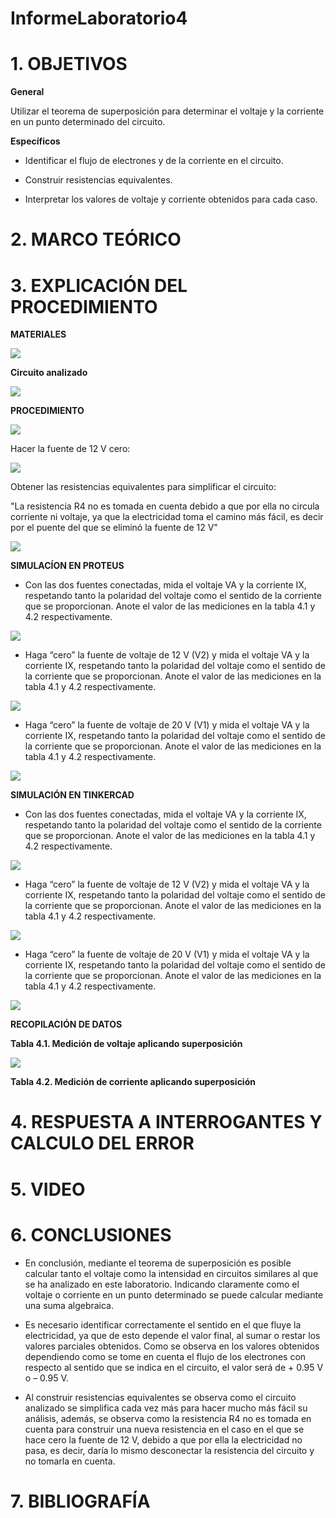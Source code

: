 # InformeLaboratorio4

# 1. OBJETIVOS

**General**

Utilizar el teorema de superposición para determinar el voltaje y la corriente en un punto determinado del circuito.

**Específicos**

- Identificar el flujo de electrones y de la corriente en el circuito.

- Construir resistencias equivalentes.

- Interpretar los valores de voltaje y corriente obtenidos para cada caso.

# 2. MARCO TEÓRICO

# 3. EXPLICACIÓN DEL PROCEDIMIENTO

**MATERIALES**

![](https://github.com/bavargas5/InformeLaboratorio4/blob/main/IMGBV/q1.png)

**Circuito analizado**

![](https://github.com/bavargas5/InformeLaboratorio4/blob/main/IMGBV/q2.png)

**PROCEDIMIENTO**

![](https://github.com/bavargas5/InformeLaboratorio4/blob/main/IMGBV/q3.png)

Hacer la fuente de 12 V cero:

![](https://github.com/bavargas5/InformeLaboratorio4/blob/main/IMGBV/q4.png)

Obtener las resistencias equivalentes para simplificar el circuito:

"La resistencia R4 no es tomada en cuenta debido a que por ella no circula corriente ni voltaje, ya que la electricidad toma el camino más fácil, es decir por el puente del que se eliminó la fuente de 12 V"

![](https://github.com/bavargas5/InformeLaboratorio4/blob/main/IMGBV/q5.png)



**SIMULACÍON EN PROTEUS**

- Con las dos fuentes conectadas, mida el voltaje VA y la corriente IX, respetando
tanto la polaridad del voltaje como el sentido de la corriente que se proporcionan. Anote
el valor de las mediciones en la tabla 4.1 y 4.2 respectivamente.

![](https://github.com/bavargas5/InformeLaboratorio4/blob/main/img/Lab4_1.JPG)

- Haga “cero” la fuente de voltaje de 12 V (V2) y mida el voltaje VA y la corriente
IX, respetando tanto la polaridad del voltaje como el sentido de la corriente que se
proporcionan. Anote el valor de las mediciones en la tabla 4.1 y 4.2 respectivamente.

![](https://github.com/bavargas5/InformeLaboratorio4/blob/main/img/Lab4_2.JPG)

- Haga “cero” la fuente de voltaje de 20 V (V1) y mida el voltaje VA y la corriente
IX, respetando tanto la polaridad del voltaje como el sentido de la corriente que se
proporcionan. Anote el valor de las mediciones en la tabla 4.1 y 4.2 respectivamente.

![](https://github.com/bavargas5/InformeLaboratorio4/blob/main/img/Lab4_3.JPG)

**SIMULACIÓN EN TINKERCAD**

- Con las dos fuentes conectadas, mida el voltaje VA y la corriente IX, respetando
tanto la polaridad del voltaje como el sentido de la corriente que se proporcionan. Anote
el valor de las mediciones en la tabla 4.1 y 4.2 respectivamente.

![](https://github.com/bavargas5/InformeLaboratorio4/blob/main/IMAGENESBN/1.PNG)

- Haga “cero” la fuente de voltaje de 12 V (V2) y mida el voltaje VA y la corriente
IX, respetando tanto la polaridad del voltaje como el sentido de la corriente que se
proporcionan. Anote el valor de las mediciones en la tabla 4.1 y 4.2 respectivamente.


![](https://github.com/bavargas5/InformeLaboratorio4/blob/main/IMAGENESBN/3.PNG)

- Haga “cero” la fuente de voltaje de 20 V (V1) y mida el voltaje VA y la corriente
IX, respetando tanto la polaridad del voltaje como el sentido de la corriente que se
proporcionan. Anote el valor de las mediciones en la tabla 4.1 y 4.2 respectivamente.


![](https://github.com/bavargas5/InformeLaboratorio4/blob/main/IMAGENESBN/4.PNG)

**RECOPILACIÓN DE DATOS**

**Tabla 4.1. Medición de voltaje aplicando superposición**

![](https://github.com/bavargas5/InformeLaboratorio4/blob/main/img/Lab4_4.JPG)

**Tabla 4.2. Medición de corriente aplicando superposición**


# 4. RESPUESTA A INTERROGANTES Y CALCULO DEL ERROR



# 5. VIDEO

# 6. CONCLUSIONES

- En conclusión, mediante el teorema de superposición es posible calcular tanto el voltaje como la intensidad en circuitos similares al que se ha analizado en este laboratorio. Indicando claramente como el voltaje o corriente en un punto determinado se puede calcular mediante una suma algebraica.

- Es necesario identificar correctamente el sentido en el que fluye la electricidad, ya que de esto depende el valor final, al sumar o restar los valores parciales obtenidos. Como se observa en los valores obtenidos dependiendo como se tome en cuenta el flujo de los electrones con respecto al sentido que se indica en el circuito, el valor será de + 0.95 V o – 0.95 V.

- Al construir resistencias equivalentes se observa como el circuito analizado se simplifica cada vez más para hacer mucho más fácil su análisis, además, se observa como la resistencia R4 no es tomada en cuenta para construir una nueva resistencia en el caso en el que se hace cero la fuente de 12 V, debido a que por ella la electricidad no pasa, es decir, daría lo mismo desconectar la resistencia del circuito y no tomarla en cuenta. 


# 7. BIBLIOGRAFÍA
